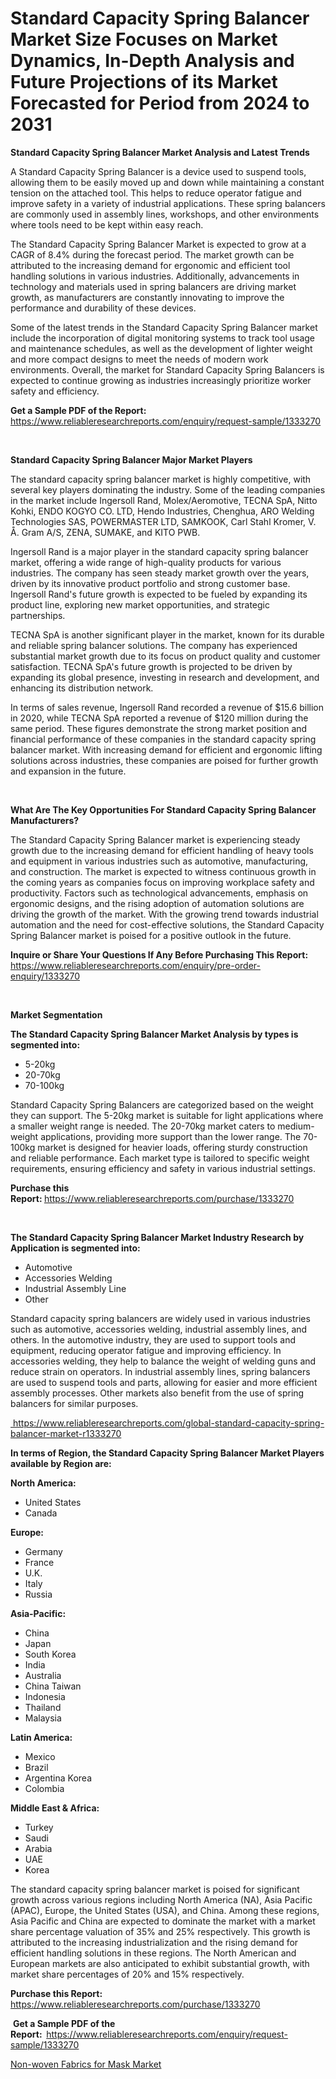 <p><h1>Standard Capacity Spring Balancer Market Size Focuses on Market Dynamics, In-Depth Analysis and Future Projections of its Market Forecasted for Period from 2024 to 2031</h1></p><p><strong>Standard Capacity Spring Balancer Market Analysis and Latest Trends</strong></p>
<p><p>A Standard Capacity Spring Balancer is a device used to suspend tools, allowing them to be easily moved up and down while maintaining a constant tension on the attached tool. This helps to reduce operator fatigue and improve safety in a variety of industrial applications. These spring balancers are commonly used in assembly lines, workshops, and other environments where tools need to be kept within easy reach.</p><p>The Standard Capacity Spring Balancer Market is expected to grow at a CAGR of 8.4% during the forecast period. The market growth can be attributed to the increasing demand for ergonomic and efficient tool handling solutions in various industries. Additionally, advancements in technology and materials used in spring balancers are driving market growth, as manufacturers are constantly innovating to improve the performance and durability of these devices.</p><p>Some of the latest trends in the Standard Capacity Spring Balancer market include the incorporation of digital monitoring systems to track tool usage and maintenance schedules, as well as the development of lighter weight and more compact designs to meet the needs of modern work environments. Overall, the market for Standard Capacity Spring Balancers is expected to continue growing as industries increasingly prioritize worker safety and efficiency.</p></p>
<p><strong>Get a Sample PDF of the Report:&nbsp;</strong> <a href="https://www.reliableresearchreports.com/enquiry/request-sample/1333270">https://www.reliableresearchreports.com/enquiry/request-sample/1333270</a></p>
<p>&nbsp;</p>
<p><strong>Standard Capacity Spring Balancer Major Market Players</strong></p>
<p><p>The standard capacity spring balancer market is highly competitive, with several key players dominating the industry. Some of the leading companies in the market include Ingersoll Rand, Molex/Aeromotive, TECNA SpA, Nitto Kohki, ENDO KOGYO CO. LTD, Hendo Industries, Chenghua, ARO Welding Technologies SAS, POWERMASTER LTD, SAMKOOK, Carl Stahl Kromer, V. Å. Gram A/S, ZENA, SUMAKE, and KITO PWB.</p><p>Ingersoll Rand is a major player in the standard capacity spring balancer market, offering a wide range of high-quality products for various industries. The company has seen steady market growth over the years, driven by its innovative product portfolio and strong customer base. Ingersoll Rand's future growth is expected to be fueled by expanding its product line, exploring new market opportunities, and strategic partnerships.</p><p>TECNA SpA is another significant player in the market, known for its durable and reliable spring balancer solutions. The company has experienced substantial market growth due to its focus on product quality and customer satisfaction. TECNA SpA's future growth is projected to be driven by expanding its global presence, investing in research and development, and enhancing its distribution network.</p><p>In terms of sales revenue, Ingersoll Rand recorded a revenue of $15.6 billion in 2020, while TECNA SpA reported a revenue of $120 million during the same period. These figures demonstrate the strong market position and financial performance of these companies in the standard capacity spring balancer market. With increasing demand for efficient and ergonomic lifting solutions across industries, these companies are poised for further growth and expansion in the future.</p></p>
<p>&nbsp;</p>
<p><strong>What Are The Key Opportunities For Standard Capacity Spring Balancer Manufacturers?</strong></p>
<p><p>The Standard Capacity Spring Balancer market is experiencing steady growth due to the increasing demand for efficient handling of heavy tools and equipment in various industries such as automotive, manufacturing, and construction. The market is expected to witness continuous growth in the coming years as companies focus on improving workplace safety and productivity. Factors such as technological advancements, emphasis on ergonomic designs, and the rising adoption of automation solutions are driving the growth of the market. With the growing trend towards industrial automation and the need for cost-effective solutions, the Standard Capacity Spring Balancer market is poised for a positive outlook in the future.</p></p>
<p><strong>Inquire or Share Your Questions If Any Before Purchasing This Report:</strong> <a href="https://www.reliableresearchreports.com/enquiry/pre-order-enquiry/1333270">https://www.reliableresearchreports.com/enquiry/pre-order-enquiry/1333270</a></p>
<p>&nbsp;</p>
<p><strong>Market Segmentation</strong></p>
<p><strong>The Standard Capacity Spring Balancer Market Analysis by types is segmented into:</strong></p>
<p><ul><li>5-20kg</li><li>20-70kg</li><li>70-100kg</li></ul></p>
<p><p>Standard Capacity Spring Balancers are categorized based on the weight they can support. The 5-20kg market is suitable for light applications where a smaller weight range is needed. The 20-70kg market caters to medium-weight applications, providing more support than the lower range. The 70-100kg market is designed for heavier loads, offering sturdy construction and reliable performance. Each market type is tailored to specific weight requirements, ensuring efficiency and safety in various industrial settings.</p></p>
<p><strong>Purchase this Report:&nbsp;</strong><a href="https://www.reliableresearchreports.com/purchase/1333270">https://www.reliableresearchreports.com/purchase/1333270</a></p>
<p>&nbsp;</p>
<p><strong>The Standard Capacity Spring Balancer Market Industry Research by Application is segmented into:</strong></p>
<p><ul><li>Automotive</li><li>Accessories Welding</li><li>Industrial Assembly Line</li><li>Other</li></ul></p>
<p><p>Standard capacity spring balancers are widely used in various industries such as automotive, accessories welding, industrial assembly lines, and others. In the automotive industry, they are used to support tools and equipment, reducing operator fatigue and improving efficiency. In accessories welding, they help to balance the weight of welding guns and reduce strain on operators. In industrial assembly lines, spring balancers are used to suspend tools and parts, allowing for easier and more efficient assembly processes. Other markets also benefit from the use of spring balancers for similar purposes.</p></p>
<p><a href="https://www.reliableresearchreports.com/global-standard-capacity-spring-balancer-market-r1333270">&nbsp;https://www.reliableresearchreports.com/global-standard-capacity-spring-balancer-market-r1333270</a></p>
<p><strong>In terms of Region, the Standard Capacity Spring Balancer Market Players available by Region are:</strong></p>
<p>
    <p> <strong> North America: </strong>
        <ul>
            <li>United States</li>
            <li>Canada</li>
        </ul>
        </p> 
    <p> <strong> Europe: </strong>
        <ul>
            <li>Germany</li>
            <li>France</li>
            <li>U.K.</li>
            <li>Italy</li>
            <li>Russia</li>
        </ul>
        </p> 
    <p> <strong> Asia-Pacific: </strong>
        <ul>
            <li>China</li>
            <li>Japan</li>
            <li>South Korea</li>
            <li>India</li>
            <li>Australia</li>
            <li>China Taiwan</li>
            <li>Indonesia</li>
            <li>Thailand</li>
            <li>Malaysia</li>
        </ul>
        </p> 
    <p> <strong> Latin America: </strong>
        <ul>
            <li>Mexico</li>
            <li>Brazil</li>
            <li>Argentina Korea</li>
            <li>Colombia</li>
        </ul>
        </p> 
    <p> <strong> Middle East & Africa: </strong>
        <ul>
            <li>Turkey</li>
            <li>Saudi</li>
            <li>Arabia</li>
            <li>UAE</li>
            <li>Korea</li>
        </ul>
    </p>
    </p>
<p><p>The standard capacity spring balancer market is poised for significant growth across various regions including North America (NA), Asia Pacific (APAC), Europe, the United States (USA), and China. Among these regions, Asia Pacific and China are expected to dominate the market with a market share percentage valuation of 35% and 25% respectively. This growth is attributed to the increasing industrialization and the rising demand for efficient handling solutions in these regions. The North American and European markets are also anticipated to exhibit substantial growth, with market share percentages of 20% and 15% respectively.</p></p>
<p><strong>Purchase this Report: </strong><a href="https://www.reliableresearchreports.com/purchase/1333270">https://www.reliableresearchreports.com/purchase/1333270</a></p>
<p>&nbsp;<strong>Get a Sample PDF of the Report:&nbsp;&nbsp;</strong><a href="https://www.reliableresearchreports.com/enquiry/request-sample/1333270">https://www.reliableresearchreports.com/enquiry/request-sample/1333270</a></p>
<p><strong></strong></p>
<p><p><a href="https://view.publitas.com/reportprime-1/non-woven-fabrics-for-mask-market-comprehensive-assessment-by-type-application-and-geography/">Non-woven Fabrics for Mask Market</a></p></p>